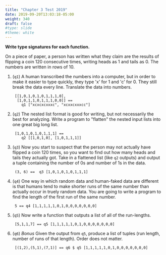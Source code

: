 ```yaml
---
title: "Chapter 3 Test 2019"
date: 2019-09-20T13:03:18-05:00
weight: 340
draft: false
#type: slide
#theme: white
---
```


**Write type signatures for each function.**

On a piece of paper, a person has written what they claim are the
results of flipping a coin 120 consecutive times, writing heads as 1
and tails as 0. The numbers are written in rows of 10.

1. (`q1`) A human transcribed the numbers into a computer, but in order to
   make it easier to type quickly, they type 'x' for 1 and 'c' for 0. 
   They still break the data every line. Translate the data into
   numbers.
   
        [[1,0,1,0,1,0,1,1,1,0],
         [1,0,1,1,0,1,1,1,0,0]] == 
           q1 ["xcxcxcxxxc", "xcxxcxxxcc"]

2. (`q2`) The nested list format is good for writing, but not necessarily the
   best for analyzing. Write a program to "flatten" the nested input
   lists into one great big long list.
   

        [1,0,1,0,1,0,1,1,1] ==
           q2 [[1,0,1,0], [1,0,1,1,1]]


3. (`q3`) Now you start to suspect that the person may not actually
   have flipped a coin 120 times, so you want to find out how many
   heads and tails they actually got. Take in a flattened list (like
   `q2` outputs) and output a tuple containing the number of 0s and
   number of 1s in the data.
   
        (3, 6) ==  q3 [1,0,1,0,1,0,1,1,1]
   
4. (`q4`) One way in which random data and human-faked data are
   different is that humans tend to make shorter runs of the same
   number than actually occur in truely random data. You are going to
   write a program to find the length of the first run of the same
   number.
   
        5 == q4 [1,1,1,1,1,0,1,0,0,0,0,0,0,0]

5. (`q5`) Now write a function that outputs a list of all of the run-lengths.

        [5,1,1,7] == q5 [1,1,1,1,1,0,1,0,0,0,0,0,0,0]

6. (`q6`) *Bonus* Given the output from `q5`, produce a list of tuples
   (run length, number of runs of that length). Order does not matter.
   
        [(1,2),(5,1),(7,1)] == q6 $ q5 [1,1,1,1,1,0,1,0,0,0,0,0,0,0]

